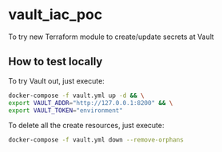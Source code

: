 # vault_iac_poc

To try new Terraform module to create/update secrets at Vault

## How to test locally

To try Vault out, just execute:

```sh
docker-compose -f vault.yml up -d && \
export VAULT_ADDR="http://127.0.0.1:8200" && \
export VAULT_TOKEN="environment"
```

To delete all the create resources, just execute:

```sh
docker-compose -f vault.yml down --remove-orphans
```
